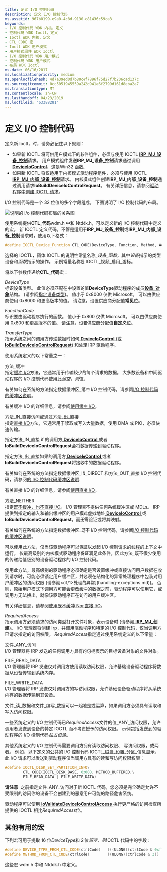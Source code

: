 ```yaml
---
title: 定义 I/O 控制代码
description: 定义 I/O 控制代码
ms.assetid: 967b0199-e9a0-4c8d-9130-c81436c59ca3
keywords:
- I/O 控制代码 WDK 内核，定义
- 控制代码 WDK Ioctl，定义
- Ioctl WDK 内核，定义
- CTL_CODE 宏
- Ioctl WDK 用户模式
- 用户模式组件 WDK Ioctl
- I/O 控制代码 WDK 用户模式
- 控制代码 WDK 用户模式
- 布局 WDK Ioctl
ms.date: 06/16/2017
ms.localizationpriority: medium
ms.openlocfilehash: 4d7a39ed0d7b80cef7896f75d27f7b206cad137c
ms.sourcegitcommit: 0cc5051945559a242d941a6f2799d161d8eba2a7
ms.translationtype: MT
ms.contentlocale: zh-CN
ms.lasthandoff: 04/23/2019
ms.locfileid: "63388281"
---
```

# <a name="defining-io-control-codes"></a>定义 I/O 控制代码





定义新 Ioctl，时，请务必记住以下规则：

-   如果新 IOCTL 将可供用户模式下的软件组件，必须与使用 IOCTL [ **IRP\_MJ\_设备\_控制**](https://msdn.microsoft.com/library/windows/hardware/ff550744)请求。 用户模式组件发送**IRP\_MJ\_设备\_控制**请求通过调用[ **DeviceIoControl**](https://msdn.microsoft.com/library/windows/desktop/aa363216)，这是Win32 函数。
-   如果新 IOCTL 将仅适用于内核模式驱动程序组件，必须与使用 IOCTL [ **IRP\_MJ\_内部\_设备\_控制**](https://msdn.microsoft.com/library/windows/hardware/ff550766)请求。 内核模式组件创建**IRP\_MJ\_内部\_设备\_控制**通过调用请求**IoBuildDeviceIoControlRequest**。 有关详细信息，请参阅[驱动程序中创建 IOCTL 请求](creating-ioctl-requests-in-drivers.md)。

I/O 控制代码是一个 32 位值的多个字段组成。 下图说明了 I/O 控制代码的布局。

![说明的 i/o 控制代码布局的关系图](images/ioctl-1.png)

使用系统提供**CTL\_代码**wdm.h 中和 Ntddk.h，可以定义新的 I/O 控制代码中定义的宏。 新 IOCTL 定义代码，不管是适用于**IRP\_MJ\_设备\_控制**或**IRP\_MJ\_内部\_设备\_控制**请求时，使用以下格式：

```cpp
#define IOCTL_Device_Function CTL_CODE(DeviceType, Function, Method, Access)
```

选择的 IOCTL，窗体 IOCTL 的说明性常量名称\_*设备*\_*函数*，其中*设备*指示的类型设备和*函数*指示的操作。 示例常量名称是 IOCTL\_视频\_启用\_游标。

将以下参数传递给**CTL\_代码**宏：

<a href="" id="devicetype"></a>*DeviceType*  
标识设备类型。 此值必须匹配在中设置的值**DeviceType**驱动程序的成员[**设备\_对象**](https://msdn.microsoft.com/library/windows/hardware/ff543147)结构。 (请参阅[指定设备类型](specifying-device-types.md))。 值小于 0x8000 仅供 Microsoft。 可以由供应商使用 0x8000 和更高版本的值。 请注意，设置供应商分配值**常见**位。

<a href="" id="functioncode"></a>*FunctionCode*  
标识要由驱动程序执行的函数。 值小于 0x800 仅供 Microsoft。 可以由供应商使用 0x800 和更高版本的值。 请注意，设置供应商分配值**自定义**位。

<a href="" id="transfertype"></a>*TransferType*  
指示系统之间的调用方传递数据时如何[ **DeviceIoControl** ](https://msdn.microsoft.com/library/windows/desktop/aa363216) (或[ **IoBuildDeviceIoControlRequest**](https://msdn.microsoft.com/library/windows/hardware/ff548318)) 和处理 IRP 驱动程序。

使用系统定义的以下常量之一：

<a href="" id="method-buffered"></a>方法\_缓冲  
指定[缓冲 I/O](methods-for-accessing-data-buffers.md)方法，它通常用于传输较少的每个请求的数据。 大多数设备和中间驱动程序的 I/O 控制代码使用此*留空，则*值。

有关如何在系统的方法指定数据缓冲区\_缓冲 I/O 控制代码，请参阅[I/O 控制代码的缓冲区说明](buffer-descriptions-for-i-o-control-codes.md)。

有关缓冲 I/O 的详细信息，请参阅[使用缓冲 I/O](using-buffered-i-o.md)。

<a href="" id="method-in-direct-or-method-out-direct"></a>方法\_IN\_直接访问或通过方法\_出\_直接  
指定[直接 I/O](methods-for-accessing-data-buffers.md)方法，它通常用于读取或写入大量数据，使用 DMA 或 PIO，必须快速传输。

指定方法\_IN\_直接 if 的调用方[ **DeviceIoControl** ](https://msdn.microsoft.com/library/windows/desktop/aa363216)或者**IoBuildDeviceIoControlRequest**会将数据传递到驱动程序。

指定方法\_出\_直接如果的调用方[ **DeviceIoControl** ](https://msdn.microsoft.com/library/windows/desktop/aa363216)或者**IoBuildDeviceIoControlRequest**将接收中的数据驱动程序。

有关如何在系统的方法指定数据缓冲区\_IN\_DIRECT 和方法\_OUT\_直接 I/O 控制代码，请参阅[的 I/O 控制代码缓冲区说明](buffer-descriptions-for-i-o-control-codes.md).

有关直接 I/O 的详细信息，请参阅[使用直接 I/O](using-direct-i-o.md)。

<a href="" id="method-neither"></a>方法\_NEITHER  
指定[既不缓冲，也不直接 I/O](using-neither-buffered-nor-direct-i-o.md)。 I/O 管理器不提供任何系统缓冲区或 MDLs。 IRP 提供到指定的输入和输出缓冲区的用户模式虚拟地址[ **DeviceIoControl** ](https://msdn.microsoft.com/library/windows/desktop/aa363216)或**IoBuildDeviceIoControlRequest**，而无需验证或将其映射。

有关如何在系统的方法指定数据缓冲区\_既不 I/O 控制代码，请参阅[I/O 控制代码的缓冲区说明](buffer-descriptions-for-i-o-control-codes.md)。

可以使用此方法，仅当该驱动程序可以保证以发起 I/O 控制请求的线程的上下文中运行。 仅最高级别的内核模式驱动程序保证满足此条件，因此方法\_既不很少使用的传递给低级别的设备驱动程序的 I/O 控制代码。

使用此方法，最高级别的驱动程序必须确定是否设置缓冲或直接访问用户数据在收到请求时，可能必须锁定用户缓冲区，并必须在结构化的异常处理程序中包装对用户缓冲区的访问权限 (请参阅<c1/1>处理的异常](handling-exceptions.md))。 否则，原始用户模式下调用方可能会更改缓冲的数据之前，驱动程序可以使用它，或调用方无法换出，就像该驱动程序正在访问的用户缓冲区。

有关详细信息，请参阅[使用既不缓冲 Nor 直接 I/O](using-neither-buffered-nor-direct-i-o.md)。

<a href="" id="requiredaccess"></a>*RequiredAccess*  
指示调用方必须请求的访问类型打开文件对象，表示设备时 (请参阅[ **IRP\_MJ\_创建**](https://msdn.microsoft.com/library/windows/hardware/ff550729))。 I/O 管理器将创建 Irp，并调用驱动程序和特定的 I/O 控制代码，仅当调用方已请求指定的访问权限。 *RequiredAccess*指定通过使用系统定义的以下常量：

<a href="" id="file-any-access"></a>文件\_ANY\_访问  
I/O 管理器将 IRP 发送的任何调用方具有的句柄表示的目标设备对象的文件对象。

<a href="" id="file-read-data"></a>FILE\_READ\_DATA  
I/O 管理器将 IRP 发送仅对调用方使用读取访问权限，允许基础设备驱动程序将数据从设备传输到系统内存。

<a href="" id="file-write-data"></a>FILE\_WRITE\_DATA  
I/O 管理器将 IRP 发送仅对调用方的写访问权限，允许基础设备驱动程序将从系统内存的数据传输到其设备。

文件\_读\_数据和文件\_编写\_数据可以一起地是或运算，如果调用方必须具有读取和写入访问权限。

一些系统定义的 I/O 控制代码已*RequiredAccess*文件的值\_ANY\_访问权限，允许调用者发送到设备的特定 IOCTL 而不考虑授予的访问权限。 示例包括发送到的驱动程序的 I/O 控制代码*独占设备*。

其他系统定义的 I/O 控制代码需要调用方拥有读取访问权限、 写访问权限，或两者。 例如，以下定义的公共的 I/O 控制代码 IOCTL\_磁盘\_设置\_分区\_信息显示，此 I/O 请求可以发送到驱动程序仅当调用方具有的读和写访问权限权限：

```cpp
#define IOCTL_DISK_SET_PARTITION_INFO\
        CTL_CODE(IOCTL_DISK_BASE, 0x008, METHOD_BUFFERED,\
        FILE_READ_DATA | FILE_WRITE_DATA)
```

**请注意**  之前指定文件\_ANY\_访问对于新 IOCTL 代码，您必须是完全确定允许不受限制的访问你的设备不会创建到的恶意用户可能的路径危害系统。

 

驱动程序可以使用[ **IoValidateDeviceIoControlAccess** ](https://msdn.microsoft.com/library/windows/hardware/ff550418)执行更严格的访问检查所提供的 IOCTL 相比*RequiredAccess*位。

## <a name="other-useful-macros"></a>其他有用的宏


下列宏可用于提取 16 位*DeviceType*和 2 位*留空，则*IOCTL 代码中的字段：

```cpp
#define DEVICE_TYPE_FROM_CTL_CODE(ctrlCode)   (((ULONG)(ctrlCode & 0xffff0000)) >> 16)
#define METHOD_FROM_CTL_CODE(ctrlCode)        ((ULONG)(ctrlCode & 3))
```

这些宏 wdm.h 中和 Ntddk.h 中定义。

 

 




